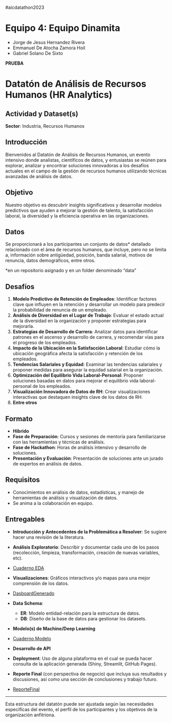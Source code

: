 #aicdatathon2023    

# Equipo 4: Equipo Dinamita

* Jorge de Jesus Hernandez Rivera
* Emmanuel De Atocha Zamora Hoil
* Gabriel Solano De Sixto

**PRUEBA**

# Datatón de Análisis de Recursos Humanos (HR Analytics)

## Actividad y Dataset(s) 
**Sector**: Industria, Recursos Humanos

## Introducción
Bienvenidos al Datatón de Análisis de Recursos Humanos, un evento intensivo donde analistas, científicos de datos, y entusiastas se reúnen para explorar, analizar y encontrar soluciones innovadoras a los desafíos actuales en el campo de la gestión de recursos humanos utilizando técnicas avanzadas de análisis de datos.

## Objetivo
Nuestro objetivo es descubrir insights significativos y desarrollar modelos predictivos que ayuden a mejorar la gestión de talento, la satisfacción laboral, la diversidad y la eficiencia operativa en las organizaciones.

## Datos
Se proporcionará a los participantes un conjunto de datos* detallado relacionado con el área de recursos humanos, que incluye, pero no se limita a, información sobre antigüedad, posición, banda salarial, motivos de renuncia, datos demográficos, entre otros.

*en un repositorio asignado y en un folder denominado “data”

## Desafíos
1. **Modelo Predictivo de Retención de Empleados**: Identificar factores clave que influyen en la retención y desarrollar un modelo para predecir la probabilidad de renuncia de un empleado.
2. **Análisis de Diversidad en el Lugar de Trabajo**: Evaluar el estado actual de la diversidad en la organización y proponer estrategias para mejorarla.
3. **Estrategias de Desarrollo de Carrera**: Analizar datos para identificar patrones en el ascenso y desarrollo de carrera, y recomendar vías para el progreso de los empleados.
4. **Impacto de la Ubicación en la Satisfacción Laboral**: Estudiar cómo la ubicación geográfica afecta la satisfacción y retención de los empleados.
5. **Tendencias Salariales y Equidad**: Examinar las tendencias salariales y proponer medidas para asegurar la equidad salarial en la organización.
6. **Optimización del Equilibrio Vida Laboral-Personal**: Proponer soluciones basadas en datos para mejorar el equilibrio vida laboral-personal de los empleados.
7. **Visualización Innovadora de Datos de RH**: Crear visualizaciones interactivas que destaquen insights clave de los datos de RH.
8. **Entre otros**

## Formato
- **Hibrido**
- **Fase de Preparación**: Cursos y sesiones de mentoría para familiarizarse con las herramientas y técnicas de análisis.
- **Fase de Hackathon**: Horas de análisis intensivo y desarrollo de soluciones.
- **Presentación y Evaluación**: Presentación de soluciones ante un jurado de expertos en análisis de datos.

## Requisitos
- Conocimientos en análisis de datos, estadísticas, y manejo de herramientas de análisis y visualización de datos.
- Se anima a la colaboración en equipo.

## Entregables
- **Introducción y Antecedentes de la Problemática a Resolver**: Se sugiere hacer una revisión de la literatura.


- **Análisis Exploratorio**: Describir y documentar cada uno de los pasos (recolección, limpieza, transformación, creación de nuevas variables, etc).

* [Cuaderno EDA](https://colab.research.google.com/drive/1NbMyz86tiN9aPxdEjK_B5uoXBiFXYp4v?usp=sharing)

- **Visualizaciones**: Gráficos interactivos y/o mapas para una mejor comprensión de los datos.

* [DasboardGenerado](https://lookerstudio.google.com/reporting/7aa13f91-a5b4-4f40-94d7-9c4d3c599141)

- **Data Schema**:
  - **ER**: Modelo entidad-relación para la estructura de datos.
  - **DB**: Diseño de la base de datos para gestionar los datasets.

- **Modelo(s) de Machine/Deep Learning**

* [Cuaderno Modelo](https://colab.research.google.com/drive/1XhoTLMH15UUSfFE7uJxbNAoeWXWCnKq6?usp=sharing)

- **Desarrollo de API**

- **Deployment**: Uso de alguna plataforma en el cual se pueda hacer consulta de la aplicación generada (Shiny, Streamlit, GitHub Pages).

- **Reporte Final** (con perspectiva de negocio) que incluya sus resultados y discusiones, así como una sección de conclusiones y trabajo futuro.

* [ReporteFinal](./ReporteFinal.pdf)

---

Esta estructura del datatón puede ser ajustada según las necesidades específicas del evento, el perfil de los participantes y los objetivos de la organización anfitriona.
